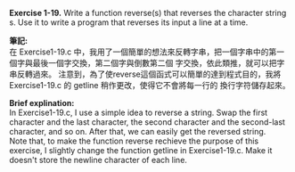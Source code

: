 **Exercise 1-19.** Write a function reverse(s) that reverses the character string s. Use it to write a program
that reverses its input a line at a time.

**筆記:**\
在 Exercise1-19.c 中，我用了一個簡單的想法來反轉字串，把一個字串中的第一個字與最後一個字交換，第二個字與倒數第二個
字交換，依此類推，就可以把字串反轉過來。
注意到，為了使reverse這個函式可以簡單的達到程式目的，我將 Exercise1-19.c 的 getline 稍作更改，使得它不會將每一行的
換行字符儲存起來。

**Brief explination:**\
In Exercise1-19.c, I use a simple idea to reverse a string. Swap the first character and the last character, the 
second character and the second-last character, and so on. After that, we can easily get the reversed string.\
Note that, to make the function reverse rechieve the purpose of this exercise, I slightly change the function 
getline in Exercise1-19.c. Make it doesn't store the newline character of each line.
